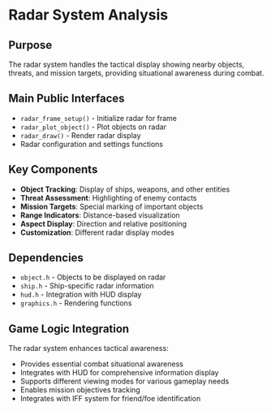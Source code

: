 # Radar System Analysis

## Purpose
The radar system handles the tactical display showing nearby objects, threats, and mission targets, providing situational awareness during combat.

## Main Public Interfaces
- `radar_frame_setup()` - Initialize radar for frame
- `radar_plot_object()` - Plot objects on radar
- `radar_draw()` - Render radar display
- Radar configuration and settings functions

## Key Components
- **Object Tracking**: Display of ships, weapons, and other entities
- **Threat Assessment**: Highlighting of enemy contacts
- **Mission Targets**: Special marking of important objects
- **Range Indicators**: Distance-based visualization
- **Aspect Display**: Direction and relative positioning
- **Customization**: Different radar display modes

## Dependencies
- `object.h` - Objects to be displayed on radar
- `ship.h` - Ship-specific radar information
- `hud.h` - Integration with HUD display
- `graphics.h` - Rendering functions

## Game Logic Integration
The radar system enhances tactical awareness:
- Provides essential combat situational awareness
- Integrates with HUD for comprehensive information display
- Supports different viewing modes for various gameplay needs
- Enables mission objectives tracking
- Integrates with IFF system for friend/foe identification
